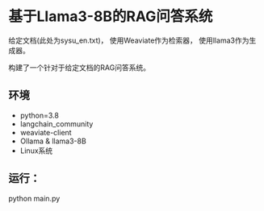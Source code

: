 # 基于Llama3-8B的RAG问答系统

给定文档(此处为sysu_en.txt)，
使用Weaviate作为检索器，
使用llama3作为生成器。

构建了一个针对于给定文档的RAG问答系统。

## 环境
* python=3.8
* langchain_community
* weaviate-client
* Ollama & llama3-8B
* Linux系统

## 运行：
python main.py